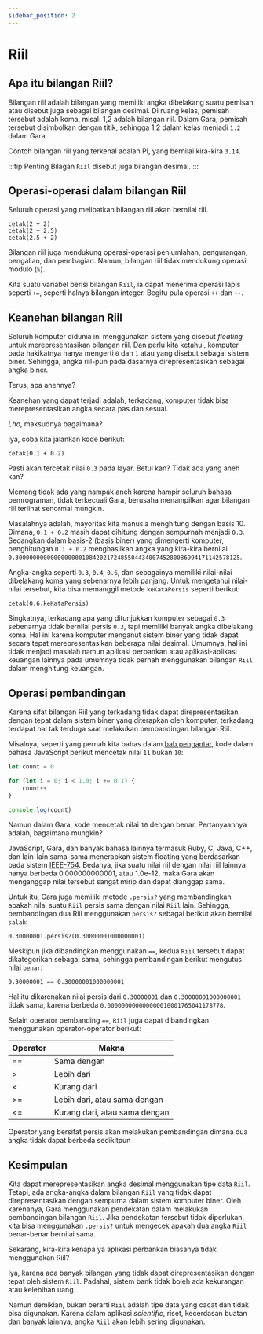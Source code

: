 ```yaml
---
sidebar_position: 2
---
```


# Riil

## Apa itu bilangan Riil?

Bilangan riil adalah bilangan yang memiliki angka dibelakang suatu pemisah, atau disebut juga sebagai bilangan desimal. Di ruang kelas, pemisah tersebut adalah koma, misal: 1,2 adalah bilangan riil. Dalam Gara, pemisah tersebut disimbolkan dengan titik, sehingga 1,2 dalam kelas menjadi `1.2` dalam Gara.

Contoh bilangan riil yang terkenal adalah PI, yang bernilai kira-kira `3.14`.

:::tip Penting
Bilagan `Riil` disebut juga bilangan desimal.
:::

## Operasi-operasi dalam bilangan Riil

Seluruh operasi yang melibatkan bilangan riil akan bernilai riil.

```gara
cetak(2 + 2)
cetak(2 + 2.5)
cetak(2.5 + 2)
```

Bilangan riil juga mendukung operasi-operasi penjumlahan, pengurangan, pengalian, dan pembagian. Namun, bilangan riil tidak mendukung operasi modulo (`%`).

Kita suatu variabel berisi bilangan `Riil`, ia dapat menerima operasi lapis seperti `+=`, seperti halnya bilangan integer. Begitu pula operasi `++` dan `--`.

## Keanehan bilangan Riil

Seluruh komputer didunia ini menggunakan sistem yang disebut _floating_ untuk merepresentasikan bilangan riil. Dan perlu kita ketahui, komputer pada hakikatnya hanya mengerti `0` dan `1` atau yang disebut sebagai sistem biner. Sehingga, angka riil-pun pada dasarnya direpresentasikan sebagai angka biner.

Terus, apa anehnya?

Keanehan yang dapat terjadi adalah, terkadang, komputer tidak bisa merepresentasikan angka secara pas dan sesuai.

_Lho_, maksudnya bagaimana?

Iya, coba kita jalankan kode berikut:

```gara
cetak(0.1 + 0.2)
```

Pasti akan tercetak nilai `0.3` pada layar. Betul kan? Tidak ada yang aneh kan?

Memang tidak ada yang nampak aneh karena hampir seluruh bahasa pemrograman, tidak terkecuali Gara, berusaha menampilkan agar bilangan riil terlihat senormal mungkin.

Masalahnya adalah, mayoritas kita manusia menghitung dengan basis 10. Dimana, `0.1 + 0.2` masih dapat dihitung dengan sempurnah menjadi `0.3`. Sedangkan dalam basis-2 (basis biner) yang dimengerti komputer, penghitungan `0.1 + 0.2` menghasilkan angka yang kira-kira bernilai `0.3000000000000000000108420217248550443400745280086994171142578125`.

Angka-angka seperti `0.3`, `0.4`, `0.6`, dan sebagainya memiliki nilai-nilai dibelakang koma yang sebenarnya lebih panjang. Untuk mengetahui nilai-nilai tersebut, kita bisa memanggil metode `keKataPersis` seperti berikut:

```gara
cetak(0.6.keKataPersis)
```

Singkatnya, terkadang apa yang ditunjukkan komputer sebagai `0.3` sebenarnya tidak bernilai persis `0.3`, tapi memiliki banyak angka dibelakang koma. Hal ini karena komputer menganut sistem biner yang tidak dapat secara tepat merepresentasikan beberapa nilai desimal. Umumnya, hal ini tidak menjadi masalah namun aplikasi perbankan atau aplikasi-aplikasi keuangan lainnya pada umumnya tidak pernah menggunakan bilangan `Riil` dalam menghitung keuangan.

## Operasi pembandingan

Karena sifat bilangan Riil yang terkadang tidak dapat direpresentasikan dengan tepat dalam sistem biner yang diterapkan oleh komputer, terkadang terdapat hal tak terduga saat melakukan pembandingan bilangan Riil.

Misalnya, seperti yang pernah kita bahas dalam [bab pengantar](/docs/pengantar), kode dalam bahasa JavaScript berikut mencetak nilai `11` bukan `10`:

```javascript
let count = 0

for (let i = 0; i < 1.0; i += 0.1) {
    count++
}

console.log(count)
```

Namun dalam Gara, kode mencetak nilai `10` dengan benar. Pertanyaannya adalah, bagaimana mungkin?

JavaScript, Gara, dan banyak bahasa lainnya termasuk Ruby, C, Java, C++, dan lain-lain sama-sama menerapkan sistem floating yang berdasarkan pada sistem [IEEE-754](https://standards.ieee.org/standard/754-2019.html). Bedanya, jika suatu nilai riil dengan nilai riil lainnya hanya berbeda 0.000000000001, atau 1.0e-12, maka Gara akan menganggap nilai tersebut sangat mirip dan dapat dianggap sama.

Untuk itu, Gara juga memiliki metode `.persis?` yang membandingkan apakah nilai suatu `Riil` persis sama dengan nilai `Riil` lain. Sehingga, pembandingan dua Riil menggunakan `persis?` sebagai berikut akan bernilai `salah`:

```gara
0.30000001.persis?(0.30000001000000001)
```

Meskipun jika dibandingkan menggunakan `==`, kedua `Riil` tersebut dapat dikategorikan sebagai sama, sehingga pembandingan berikut mengutus nilai `benar`:

```gara
0.30000001 == 0.30000001000000001
```

Hal itu dikarenakan nilai persis dari `0.30000001` dan `0.30000001000000001` tidak sama, karena berbeda `0.000000000000000010001765041178778`.

Selain operator pembanding `==`, `Riil` juga dapat dibandingkan menggunakan operator-operator berikut:

| Operator | Makna |
|---|---|
| == | Sama dengan |
| > | Lebih dari |
| < | Kurang dari |
| >= | Lebih dari, atau sama dengan |
| <= | Kurang dari, atau sama dengan |

Operator yang bersifat persis akan melakukan pembandingan dimana dua angka tidak dapat berbeda sedikitpun

## Kesimpulan

Kita dapat merepresentasikan angka desimal menggunakan tipe data `Riil`. Tetapi, ada angka-angka dalam bilangan `Riil` yang tidak dapat direpresentasikan dengan sempurna dalam sistem komputer biner. Oleh karenanya, Gara menggunakan pendekatan dalam melakukan pembandingan bilangan `Riil`. Jika pendekatan tersebut tidak diperlukan, kita bisa menggunakan `.persis?` untuk mengecek apakah dua angka `Riil` benar-benar bernilai sama.

Sekarang, kira-kira kenapa ya aplikasi perbankan biasanya tidak menggunakan Riil?

Iya, karena ada banyak bilangan yang tidak dapat direpresentasikan dengan tepat oleh sistem `Riil`. Padahal, sistem bank tidak boleh ada kekurangan atau kelebihan uang.

Namun demikian, bukan berarti `Riil` adalah tipe data yang cacat dan tidak bisa digunakan. Karena dalam aplikasi _scientific_, riset, kecerdasan buatan dan banyak lainnya, angka `Riil` akan lebih sering digunakan.
